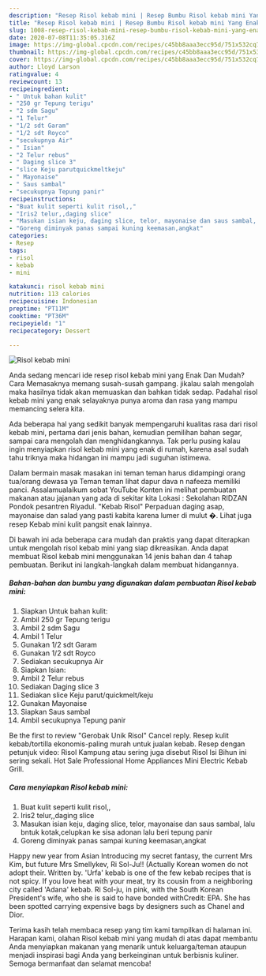 ```yaml
---
description: "Resep Risol kebab mini | Resep Bumbu Risol kebab mini Yang Enak Dan Mudah"
title: "Resep Risol kebab mini | Resep Bumbu Risol kebab mini Yang Enak Dan Mudah"
slug: 1008-resep-risol-kebab-mini-resep-bumbu-risol-kebab-mini-yang-enak-dan-mudah
date: 2020-07-08T11:35:05.316Z
image: https://img-global.cpcdn.com/recipes/c45bb8aaa3ecc95d/751x532cq70/risol-kebab-mini-foto-resep-utama.jpg
thumbnail: https://img-global.cpcdn.com/recipes/c45bb8aaa3ecc95d/751x532cq70/risol-kebab-mini-foto-resep-utama.jpg
cover: https://img-global.cpcdn.com/recipes/c45bb8aaa3ecc95d/751x532cq70/risol-kebab-mini-foto-resep-utama.jpg
author: Lloyd Larson
ratingvalue: 4
reviewcount: 13
recipeingredient:
- " Untuk bahan kulit"
- "250 gr Tepung terigu"
- "2 sdm Sagu"
- "1 Telur"
- "1/2 sdt Garam"
- "1/2 sdt Royco"
- "secukupnya Air"
- " Isian"
- "2 Telur rebus"
- " Daging slice 3"
- "slice Keju parutquickmeltkeju"
- " Mayonaise"
- " Saus sambal"
- "secukupnya Tepung panir"
recipeinstructions:
- "Buat kulit seperti kulit risol,,"
- "Iris2 telur,,daging slice"
- "Masukan isian keju, daging slice, telor, mayonaise dan saus sambal, lalu bntuk kotak,celupkan ke sisa adonan lalu beri tepung panir"
- "Goreng diminyak panas sampai kuning keemasan,angkat"
categories:
- Resep
tags:
- risol
- kebab
- mini

katakunci: risol kebab mini 
nutrition: 113 calories
recipecuisine: Indonesian
preptime: "PT11M"
cooktime: "PT36M"
recipeyield: "1"
recipecategory: Dessert

---
```



![Risol kebab mini](https://img-global.cpcdn.com/recipes/c45bb8aaa3ecc95d/751x532cq70/risol-kebab-mini-foto-resep-utama.jpg)

Anda sedang mencari ide resep risol kebab mini yang Enak Dan Mudah? Cara Memasaknya memang susah-susah gampang. jikalau salah mengolah maka hasilnya tidak akan memuaskan dan bahkan tidak sedap. Padahal risol kebab mini yang enak selayaknya punya aroma dan rasa yang mampu memancing selera kita.

Ada beberapa hal yang sedikit banyak mempengaruhi kualitas rasa dari risol kebab mini, pertama dari jenis bahan, kemudian pemilihan bahan segar, sampai cara mengolah dan menghidangkannya. Tak perlu pusing kalau ingin menyiapkan risol kebab mini yang enak di rumah, karena asal sudah tahu triknya maka hidangan ini mampu jadi suguhan istimewa.

Dalam bermain masak masakan ini teman teman harus didampingi orang tua/orang dewasa ya Teman teman lihat dapur dava n nafeeza memiliki panci. Assalamualaikum sobat YouTube Konten ini melihat pembuatan makanan atau jajanan yang ada di sekitar kita Lokasi : Sekolahan RIDZAN Pondok pesantren Riyadul. &#34;Kebab Risol&#34; Perpaduan daging asap, mayonaise dan salad yang pasti kabita karena lumer di mulut �. Lihat juga resep Kebab mini kulit pangsit enak lainnya.


Di bawah ini ada beberapa cara mudah dan praktis yang dapat diterapkan untuk mengolah risol kebab mini yang siap dikreasikan. Anda dapat membuat Risol kebab mini menggunakan 14 jenis bahan dan 4 tahap pembuatan. Berikut ini langkah-langkah dalam membuat hidangannya.

<!--inarticleads1-->

##### Bahan-bahan dan bumbu yang digunakan dalam pembuatan Risol kebab mini:

1. Siapkan  Untuk bahan kulit:
1. Ambil 250 gr Tepung terigu
1. Ambil 2 sdm Sagu
1. Ambil 1 Telur
1. Gunakan 1/2 sdt Garam
1. Gunakan 1/2 sdt Royco
1. Sediakan secukupnya Air
1. Siapkan  Isian:
1. Ambil 2 Telur rebus
1. Sediakan  Daging slice 3
1. Sediakan slice Keju parut/quickmelt/keju
1. Gunakan  Mayonaise
1. Siapkan  Saus sambal
1. Ambil secukupnya Tepung panir


Be the first to review &#34;Gerobak Unik Risol&#34; Cancel reply. Resep kulit kebab/tortilla ekonomis-paling murah untuk jualan kebab. Resep dengan petunjuk video: Risol Kampung atau sering juga disebut Risol Isi Bihun ini sering sekali. Hot Sale Professional Home Appliances Mini Electric Kebab Grill. 

<!--inarticleads2-->

##### Cara menyiapkan Risol kebab mini:

1. Buat kulit seperti kulit risol,,
1. Iris2 telur,,daging slice
1. Masukan isian keju, daging slice, telor, mayonaise dan saus sambal, lalu bntuk kotak,celupkan ke sisa adonan lalu beri tepung panir
1. Goreng diminyak panas sampai kuning keemasan,angkat


Happy new year from Asian Introducing my secret fantasy, the current Mrs Kim, but future Mrs Smellykev, Ri Sol-Ju!! (Actually Korean women do not adopt their. Written by. &#39;Urfa&#39; kebab is one of the few kebab recipes that is not spicy. If you love heat with your meat, try its cousin from a neighboring city called &#39;Adana&#39; kebab. Ri Sol-ju, in pink, with the South Korean President&#39;s wife, who she is said to have bonded withCredit: EPA. She has been spotted carrying expensive bags by designers such as Chanel and Dior. 

Terima kasih telah membaca resep yang tim kami tampilkan di halaman ini. Harapan kami, olahan Risol kebab mini yang mudah di atas dapat membantu Anda menyiapkan makanan yang menarik untuk keluarga/teman ataupun menjadi inspirasi bagi Anda yang berkeinginan untuk berbisnis kuliner. Semoga bermanfaat dan selamat mencoba!
